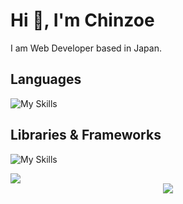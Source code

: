 # Hi 👋, I'm Chinzoe
I am Web Developer based in Japan.

## Languages
![My Skills](https://skillicons.dev/icons?i=js,ts,html,css,php,mysql,postgresql,graphql)

## Libraries & Frameworks
![My Skills](https://skillicons.dev/icons?i=react,nextjs,prisma,tailwindcss,jquery,wordpress,astro,supabase,laravel)

<a href="https://visitcount.itsvg.in">
  <img src="https://visitcount.itsvg.in/api?id=Ch1nzo&label=Profile%20Views&icon=3&pretty=true" style="height:auto" />
</a>
<center>
  <img src="https://contribution.catsjuice.com/_/Ch1nzo?chart=3dbar&gap=0.6&scale=2&flatten=2&animation=wave&animation_duration=4&animation_delay=0.06&animation_amplitude=24&animation_frequency=0.1&animation_wave_center=0_3&format=svg&weeks=30&theme=green" />
</center>
